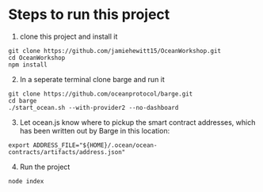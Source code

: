 # Steps to run this project

1. clone this project and install it
```
git clone https://github.com/jamiehewitt15/OceanWorkshop.git
cd OceanWorkshop
npm install
```

2. In a seperate terminal clone barge and run it
```
git clone https://github.com/oceanprotocol/barge.git
cd barge
./start_ocean.sh --with-provider2 --no-dashboard
```

3. Let ocean.js know where to pickup the smart contract addresses, which has been written out by Barge in this location:
```
export ADDRESS_FILE="${HOME}/.ocean/ocean-contracts/artifacts/address.json"
```

4. Run the project
```
node index
```